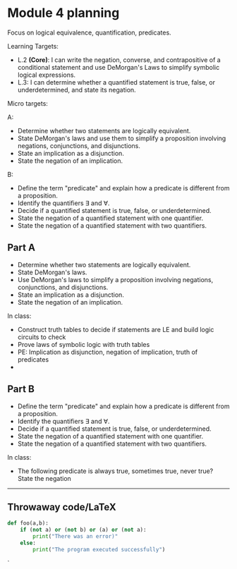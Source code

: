 # Module 4 planning

Focus on logical equivalence, quantification, predicates. 

Learning Targets: 

  + L.2 **(Core)**: I can write the negation, converse, and contrapositive of a conditional statement and use DeMorgan's Laws to simplify symbolic logical expressions. 
  + L.3: I can determine whether a quantified statement is true, false, or underdetermined, and state its negation. 

Micro targets: 

A: 
- Determine whether two statements are logically equivalent. 
- State DeMorgan's laws and use them to simplify a proposition involving negations, conjunctions, and disjunctions. 
- State an implication as a disjunction. 
- State the negation of an implication. 

B:

- Define the term "predicate" and explain how a predicate is different from a proposition. 
- Identify the quantifiers $\exists$ and $\forall$. 
- Decide if a quantified statement is true, false, or underdetermined.
- State the negation of a quantified statement with one quantifier. 
- State the negation of a quantified statement with two quantifiers. 

## Part A


- Determine whether two statements are logically equivalent. 
- State DeMorgan's laws.
- Use DeMorgan's laws to simplify a proposition involving negations, conjunctions, and disjunctions. 
- State an implication as a disjunction. 
- State the negation of an implication. 

In class: 
- Construct truth tables to decide if statements are LE and build logic circuits to check 
- Prove laws of symbolic logic with truth tables
- PE: Implication as disjunction, negation of implication, truth of predicates 
- 


## Part B

- Define the term "predicate" and explain how a predicate is different from a proposition. 
- Identify the quantifiers $\exists$ and $\forall$. 
- Decide if a quantified statement is true, false, or underdetermined.
- State the negation of a quantified statement with one quantifier. 
- State the negation of a quantified statement with two quantifiers. 

In class:

- The following predicate is always true, sometimes true, never true? State the negation 

----

## Throwaway code/LaTeX

```python
def foo(a,b):
	if (not a) or (not b) or (a) or (not a): 
		print("There was an error)"
	else:
		print("The program executed successfully")
```

`
<!--stackedit_data:
eyJoaXN0b3J5IjpbLTE5MTc0MTk4MTksNDA4OTA3MDYwXX0=
-->